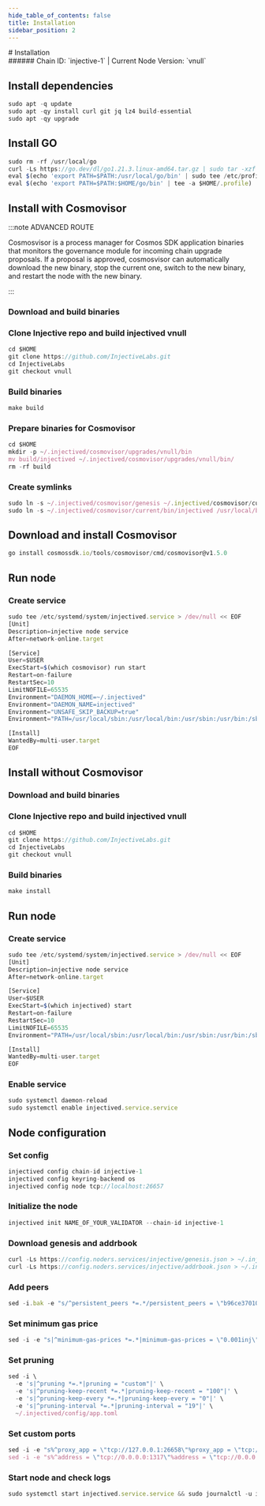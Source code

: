 ```yaml
---
hide_table_of_contents: false
title: Installation
sidebar_position: 2
---
```


<div class="h1-with-icon icon-injective">
# Installation
</div>
###### Chain ID: `injective-1` | Current Node Version: `vnull`

## Install dependencies

```js
sudo apt -q update
sudo apt -qy install curl git jq lz4 build-essential
sudo apt -qy upgrade
```

## Install GO
```js
sudo rm -rf /usr/local/go
curl -Ls https://go.dev/dl/go1.21.3.linux-amd64.tar.gz | sudo tar -xzf - -C /usr/local
eval $(echo 'export PATH=$PATH:/usr/local/go/bin' | sudo tee /etc/profile.d/golang.sh)
eval $(echo 'export PATH=$PATH:$HOME/go/bin' | tee -a $HOME/.profile)
```

## Install with Cosmovisor
:::note ADVANCED ROUTE

Cosmosvisor is a process manager for Cosmos SDK application binaries that monitors the governance module for incoming chain upgrade proposals. If a proposal is approved, cosmosvisor can automatically download the new binary, stop the current one, switch to the new binary, and restart the node with the new binary.

:::
### Download and build binaries
### Clone Injective repo and build injectived vnull
```js
cd $HOME
git clone https://github.com/InjectiveLabs.git
cd InjectiveLabs
git checkout vnull
```

### Build binaries
```js
make build
```
### Prepare binaries for Cosmovisor
```js
cd $HOME
mkdir -p ~/.injectived/cosmovisor/upgrades/vnull/bin
mv build/injectived ~/.injectived/cosmovisor/upgrades/vnull/bin/
rm -rf build
```

### Create symlinks
```js
sudo ln -s ~/.injectived/cosmovisor/genesis ~/.injectived/cosmovisor/current -f
sudo ln -s ~/.injectived/cosmovisor/current/bin/injectived /usr/local/bin/injectived -f
```

## Download and install Cosmovisor
```js
go install cosmossdk.io/tools/cosmovisor/cmd/cosmovisor@v1.5.0
```

## Run node
### Create service
```js
sudo tee /etc/systemd/system/injectived.service > /dev/null << EOF
[Unit]
Description=injective node service
After=network-online.target

[Service]
User=$USER
ExecStart=$(which cosmovisor) run start
Restart=on-failure
RestartSec=10
LimitNOFILE=65535
Environment="DAEMON_HOME=~/.injectived"
Environment="DAEMON_NAME=injectived"
Environment="UNSAFE_SKIP_BACKUP=true"
Environment="PATH=/usr/local/sbin:/usr/local/bin:/usr/sbin:/usr/bin:/sbin:/bin:/usr/games:/usr/local/games:/snap/bin:~/.injectived/cosmovisor/current/bin"

[Install]
WantedBy=multi-user.target
EOF
```

## Install without Cosmovisor

### Download and build binaries
### Clone Injective repo and build injectived vnull
```js
cd $HOME
git clone https://github.com/InjectiveLabs.git
cd InjectiveLabs
git checkout vnull
```

### Build binaries
```js
make install
```

## Run node
### Create service
```js
sudo tee /etc/systemd/system/injectived.service > /dev/null << EOF
[Unit]
Description=injective node service
After=network-online.target

[Service]
User=$USER
ExecStart=$(which injectived) start
Restart=on-failure
RestartSec=10
LimitNOFILE=65535
Environment="PATH=/usr/local/sbin:/usr/local/bin:/usr/sbin:/usr/bin:/sbin:/bin:/usr/games:/usr/local/games:/snap/bin"

[Install]
WantedBy=multi-user.target
EOF
```

### Enable service
```js
sudo systemctl daemon-reload
sudo systemctl enable injectived.service.service
```

## Node configuration
### Set config
```js
injectived config chain-id injective-1
injectived config keyring-backend os
injectived config node tcp://localhost:26657
```

### Initialize the node
```js
injectived init NAME_OF_YOUR_VALIDATOR --chain-id injective-1
```

### Download genesis and addrbook
```js
curl -Ls https://config.noders.services/injective/genesis.json > ~/.injectived/config/genesis.json
curl -Ls https://config.noders.services/injective/addrbook.json > ~/.injectived/config/addrbook.json
```
### Add peers
```js
sed -i.bak -e "s/^persistent_peers *=.*/persistent_peers = \"b96ce37010e0b3baa5020b536822ccba511c8f5f@injective-rpc.noders.services:33656\"/" ~/.injectived/config/config.toml
```

### Set minimum gas price
```js
sed -i -e "s|^minimum-gas-prices *=.*|minimum-gas-prices = \"0.001inj\"|" ~/.injectived/config/app.toml
```
### Set pruning
```js
sed -i \
  -e 's|^pruning *=.*|pruning = "custom"|' \
  -e 's|^pruning-keep-recent *=.*|pruning-keep-recent = "100"|' \
  -e 's|^pruning-keep-every *=.*|pruning-keep-every = "0"|' \
  -e 's|^pruning-interval *=.*|pruning-interval = "19"|' \
  ~/.injectived/config/app.toml
```

### Set custom ports
```js
sed -i -e "s%^proxy_app = \"tcp://127.0.0.1:26658\"%proxy_app = \"tcp://127.0.0.1:14758\"%; s%^laddr = \"tcp://127.0.0.1:26657\"%laddr = \"tcp://127.0.0.1:14757\"%; s%^pprof_laddr = \"localhost:6060\"%pprof_laddr = \"localhost:14760\"%; s%^laddr = \"tcp://0.0.0.0:26656\"%laddr = \"tcp://0.0.0.0:14756\"%; s%^prometheus_listen_addr = \":26660\"%prometheus_listen_addr = \":14766\"%" ~/.injectived/config/config.toml
sed -i -e "s%^address = \"tcp://0.0.0.0:1317\"%address = \"tcp://0.0.0.0:14717\"%; s%^address = \":8080\"%address = \":14780\"%; s%^address = \"0.0.0.0:9090\"%address = \"0.0.0.0:14790\"%; s%^address = \"0.0.0.0:9091\"%address = \"0.0.0.0:14791\"%; s%:8545%:14745%; s%:8546%:14746%; s%:6065%:14765%" ~/.injectived/config/app.toml
```

### Start node and check logs
```js
sudo systemctl start injectived.service.service && sudo journalctl -u injectived.service.service -f --no-hostname -o cat
```